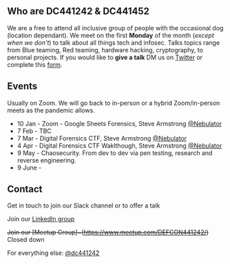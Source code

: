 ## Who are DC441242 & DC441452
We are a free to attend all inclusive group of people with the occasional dog (location dependant). We meet on the first **Monday** of the month (*except when we don't*) to talk about all things tech and infosec. Talks topics range from Blue teaming, Red teaming, hardware hacking, cryptography, to personal projects. If you would like to **give a talk** DM us on [Twitter](https://twitter.com/dc441242) or complete this [form](https://forms.gle/EaoRV8RJnvN7o9sP8).


## Events

Usually on Zoom. We will go back to in-person or a hybrid Zoom/in-person meets as the pandemic allows. 

- 10 Jan - Zoom - Google Sheets Forensics, Steve Armstrong [@Nebulator](https://twitter.com/nebulator)
- 7 Feb - TBC
- 7 Mar - Digital Forensics CTF, Steve Armstrong [@Nebulator](https://twitter.com/nebulator)
- 4 Apr - Digital Forensics CTF Waklthough, Steve Armstrong [@Nebulator](https://twitter.com/nebulator)
- 9 May - Chaosecurity. From dev to dev via pen testing, research and reverse engineering. 
- 9 June - 



## Contact

Get in touch to join our Slack channel or to offer a talk

Join our [LinkedIn group](https://www.linkedin.com/groups/12645197/)

~~Join our [Meetup Group]~(https://www.meetup.com/DEFCON441242/)~~ Closed down

For everything else: [@dc441242](https://twitter.com/dc441242)
